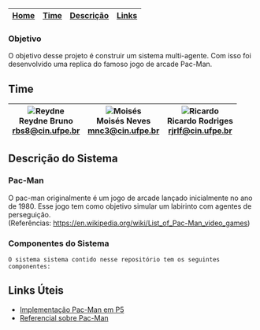 | [Home]() | [Time](https) | [Descrição](/artefatos/) | [Links]() |
|-|-|-|-|


### Objetivo
O objetivo desse projeto é construir um sistema multi-agente. Com isso foi desenvolvido uma replica do famoso jogo de  arcade Pac-Man.


## Time
|![Reydne]() <br>Reydne Bruno<br>rbs8@cin.ufpe.br|![Moisés]() <br>Moisés Neves<br><mnc3@cin.ufpe.br>| ![Ricardo]() <br>Ricardo Rodriges<br><rjrlf@cin.ufpe.br>
|-|-|-|

## Descrição do Sistema 
### Pac-Man
  O pac-man originalmente é um jogo de arcade lançado inicialmente no ano de 1980. Esse jogo tem como objetivo simular um labirinto com agentes de perseguição.   
(Referências: https://en.wikipedia.org/wiki/List_of_Pac-Man_video_games)

### Componentes do Sistema 
    O sistema sistema contido nesse repositório tem os seguintes componentes:  


## Links Úteis
- [Implementação Pac-Man em P5](https://www.youtube.com/watch?v=gz9kNwwglsc&t=8172s&ab_channel=Kaelinator)
- [Referencial sobre Pac-Man](https://en.wikipedia.org/wiki/List_of_Pac-Man_video_games)

